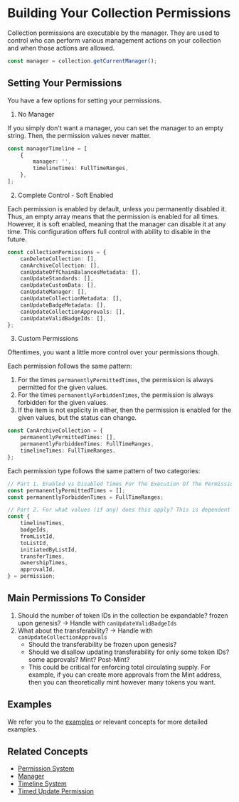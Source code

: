 # Building Your Collection Permissions

Collection permissions are executable by the manager. They are used to control who can perform various management actions on your collection and when those actions are allowed.

```typescript
const manager = collection.getCurrentManager();
```

## Setting Your Permissions

You have a few options for setting your permissions.

1. No Manager

If you simply don't want a manager, you can set the manager to an empty string. Then, the permission values never matter.

```typescript
const managerTimeline = [
    {
        manager: '',
        timelineTimes: FullTimeRanges,
    },
];
```

2. Complete Control - Soft Enabled

Each permission is enabled by default, unless you permanently disabled it. Thus, an empty array means that the permission is enabled for all times. However, it is soft enabled, meaning that the manager can disable it at any time. This configuration offers full control with ability to disable in the future.

```typescript
const collectionPermissions = {
    canDeleteCollection: [],
    canArchiveCollection: [],
    canUpdateOffChainBalancesMetadata: [],
    canUpdateStandards: [],
    canUpdateCustomData: [],
    canUpdateManager: [],
    canUpdateCollectionMetadata: [],
    canUpdateBadgeMetadata: [],
    canUpdateCollectionApprovals: [],
    canUpdateValidBadgeIds: [],
};
```

3. Custom Permissions

Oftentimes, you want a little more control over your permissions though.

Each permission follows the same pattern:

1. For the times `permanentlyPermittedTimes`, the permission is always permitted for the given values.
2. For the times `permanentlyForbiddenTimes`, the permission is always forbidden for the given values.
3. If the item is not explicity in either, then the permission is enabled for the given values, but the status can change.

```typescript
const CanArchiveCollection = {
    permanentlyPermittedTimes: [],
    permanentlyForbiddenTimes: FullTimeRanges,
    timelineTimes: FullTimeRanges,
};
```

Each permission type follows the same pattern of two categories:

```typescript
// Part 1. Enabled vs Disabled Times For The Execution Of The Permission
const permanentlyPermittedTimes = [];
const permanentlyForbiddenTimes = FullTimeRanges;

// Part 2. For what values (if any) does this apply? This is dependent on the permission type.
const {
    timelineTimes,
    badgeIds,
    fromListId,
    toListId,
    initiatedByListId,
    transferTimes,
    ownershipTimes,
    approvalId,
} = permission;
```

## Main Permissions To Consider

1. Should the number of token IDs in the collection be expandable? frozen upon genesis? -> Handle with `canUpdateValidBadgeIds`
2. What about the transferability? -> Handle with `canUpdateCollectionApprovals`
    - Should the transferability be frozen upon genesis?
    - Should we disallow updating transferability for only some token IDs? some approvals? Mint? Post-Mint?
    - This could be critical for enforcing total circulating supply. For example, if you can create more approvals from the Mint address, then you can theoretically mint however many tokens you want.

## Examples

We refer you to the [examples](../examples/permissions) or relevant concepts for more detailed examples.

## Related Concepts

-   [Permission System](../concepts/permissions/permission-system.md)
-   [Manager](../concepts/manager.md)
-   [Timeline System](../concepts/timeline-system.md)
-   [Timed Update Permission](../concepts/permissions/timed-update-permission.md)
